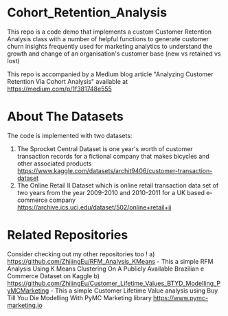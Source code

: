 # Cohort_Retention_Analysis
This repo is a code demo that implements a custom Customer Retention Analysis class with a number of helpful functions to generate customer churn insights frequently used for marketing analytics to understand the growth and change of an organisation's customer base (new vs retained vs lost)

This repo is accompanied by a Medium blog article "Analyzing Customer Retention Via Cohort Analysis" available at https://medium.com/p/1f381748e555

# About The Datasets
The code is implemented with two datasets:
1) The Sprocket Central Dataset is one year's worth of customer transaction records for a fictional company that makes bicycles and other associated products https://www.kaggle.com/datasets/archit9406/customer-transaction-dataset
2) The Online Retail II Dataset which is online retail transaction data set of two years from the year 2009-2010 and 2010-2011 for a UK based e-commerce company https://archive.ics.uci.edu/dataset/502/online+retail+ii

# Related Repositories 
Consider checking out my other repositories too ! 
a) https://github.com/ZhijingEu/RFM_Analysis_KMeans - This a simple RFM Analysis Using K Means Clustering On A Publicly Available Brazilian e Commerce Dataset on Kaggle
b) https://github.com/ZhijingEu/Customer_Lifetime_Values_BTYD_Modelling_PyMCMarketing - This a simple Customer Lifetime Value analysis using Buy Till You Die Modelling With PyMC Marketing library https://www.pymc-marketing.io
